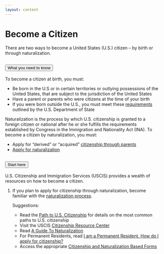 ```yaml
---
layout: content
---
```


# Become a Citizen

There are two ways to become a United States (U.S.) citizen – by birth or through naturalization.

<div class="usa-accordion">
  <h2 class="usa-accordion__heading">
    <button class="usa-accordion__button" aria-expanded="false" aria-controls="a1">
      What you need to know
    </button>
  </h2>
  <div id="a1" class="usa-accordion__content usa-prose">
    <p>
      To become a citizen at birth, you must:
    </p>
    <ul>
      <li>Be born in the U.S or in certain territories or outlying possessions of the United States, that are subject to the jurisdiction of the United States</li>
      <li>Have a parent or parents who were citizens at the time of your birth</li>
      <li>If you were born outside the U.S., you must meet these <a href="https://travel.state.gov/content/travel/en/legal-considerations/us-citizenship-laws-policies/citizenship-child-born-abroad.html">requirements</a> outlined by the U.S. Department of State</li>
    </ul>
    <p>Naturalization is the process by which U.S. citizenship is granted to a foreign citizen or national after he or she fulfills the requirements established by Congress in the Immigration and Nationality Act (INA). To become a citizen by naturalization, you must:</p>
    <ul>
      <li>Apply for “derived” or “acquired” <a href="https://www.uscis.gov/us-citizenship/citizenship-through-parents">citizenship through&nbsp;parents</a>
      </li>
      <li><a href="https://www.uscis.gov/us-citizenship/citizenship-through-naturalization">Apply for naturalization</a></li>
    </ul>
  </div>
  <h2 class="usa-accordion__heading">
    <button class="usa-accordion__button" aria-expanded="false" aria-controls="a2">
      Start here
    </button>
  </h2>
  <div id="a2" class="usa-accordion__content usa-prose">
    <p>U.S. Citizenship and Immigration Services (USCIS) provides a wealth of resources on how to become a citizen.</p>
    <ol>
      <li>If you plan to apply for citizenship through naturalization, become familiar with the <a href="https://www.uscis.gov/us-citizenship/citizenship-through-naturalization">naturalization process</a>.
      <p>Suggestions:</p>
      <ul>
        <li>Read the <a href="https://www.uscis.gov/us-citizenship/citizenship-through-naturalization/path-us-citizenship">Path to U.S. Citizenship</a> for details on the most common paths to U.S. citizenship</li>
        <li>Visit the USCIS <a href="http://www.uscis.gov/citizenship">Citizenship Resource Center</a></li>
        <li>Read <a href="http://www.uscis.gov/files/article/M-476.pdf">A Guide To Naturalization</a></li>
        <li>For Permanent Residents, read <a href="http://www.uscis.gov/USCIS/Resources/B3en.pdf">I am a Permanent Resident. How do I apply for citizenship?</a></li>
        <li>Access the appropriate <a href="https://www.uscis.gov/forms?topic_id=1128">Citizenship and Naturalization Based Forms</a></li>
      </ul>
      </li>
    </ol>
  </div>
</div>
